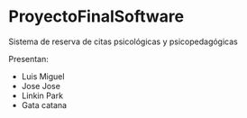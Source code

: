 # ProyectoFinalSoftware
Sistema de reserva de citas psicológicas y psicopedagógicas


Presentan:
- Luis Miguel
- Jose Jose
- Linkin Park
- Gata catana
